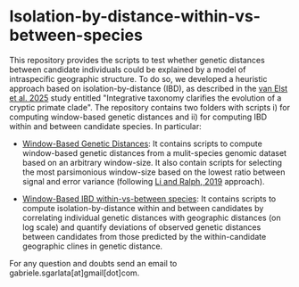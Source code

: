 # Isolation-by-distance-within-vs-between-species

This repository provides the scripts to test whether genetic distances between candidate individuals could be explained by a model of intraspecific geographic structure. To do so, we developed a heuristic approach based on isolation-by-distance (IBD), as described in the [van Elst et al. 2025](https://www.nature.com/articles/s41559-024-02547-w) study entitled "Integrative taxonomy clarifies the evolution of a cryptic primate clade". The repository contains two folders with scripts i) for computing window-based genetic distances and ii) for computing IBD within and between candidate species. In particular:

* [Window-Based Genetic Distances](Window-Based%20Genetic%20Distances): It contains scripts to compute window-based genetic distances from a mulit-species genomic dataset based on an arbitrary window-size. It also contain scripts for selecting the most parsimonious window-size based on the lowest ratio between signal and error variance (following [Li and Ralph, 2019](https://academic.oup.com/genetics/article/211/1/289/5931130?login=false) approach).

* [Window-Based IBD within-vs-between species](Window-Based%20IBD%20within-vs-between%20species): It contains scripts to compute isolation-by-distance within and between candidates by correlating individual genetic distances with geographic distances (on log scale) and quantify deviations of observed genetic distances between candidates from those predicted by the within-candidate geographic clines in genetic distance.

For any question and doubts send an email to gabriele.sgarlata[at]gmail[dot]com.
